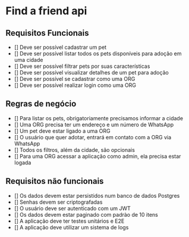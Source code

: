 # Find a friend api

## Requisitos Funcionais
- [] Deve ser possível cadastrar um pet
- [] Deve ser possível listar todos os pets disponíveis para adoção em uma cidade
- [] Deve ser possível filtrar pets por suas características
- [] Deve ser possível visualizar detalhes de um pet para adoção
- [] Deve ser possível se cadastrar como uma ORG
- [] Deve ser possível realizar login como uma ORG

## Regras de negócio
- [] Para listar os pets, obrigatoriamente precisamos informar a cidade
- [] Uma ORG precisa ter um endereço e um número de WhatsApp
- [] Um pet deve estar ligado a uma ORG
- [] O usuário que quer adotar, entrará em contato com a ORG via WhatsApp
- [] Todos os filtros, além da cidade, são opcionais
- [] Para uma ORG acessar a aplicação como admin, ela precisa estar logada

## Requisitos não funcionais
- [] Os dados devem estar persistidos num banco de dados Postgres
- [] Senhas devem ser criptografadas
- [] O usuário deve ser autenticado com um JWT
- [] Os dados devem estar paginado com padrào de 10 itens
- [] A aplicação deve ter testes unitários e E2E
- [] A aplicação deve utilizar um sistema de logs